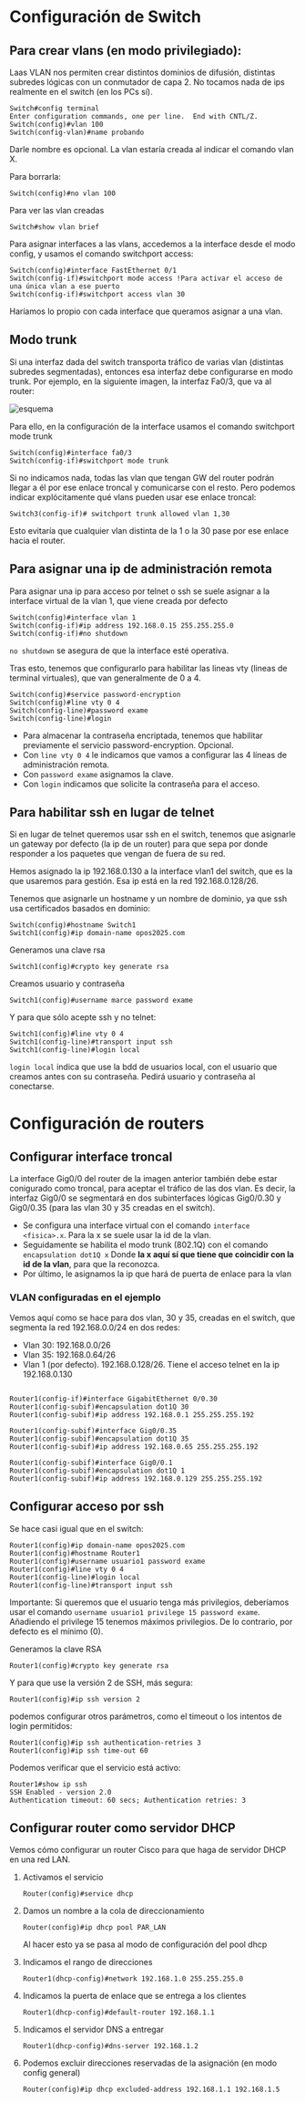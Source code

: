 # Configuración de Switch

## Para crear vlans (en modo privilegiado):

Laas VLAN nos permiten crear distintos dominios de difusión, distintas subredes lógicas con un conmutador de capa 2. No tocamos nada de ips realmente en el switch (en los PCs sí). 

```
Switch#config terminal
Enter configuration commands, one per line.  End with CNTL/Z.
Switch(config)#vlan 100
Switch(config-vlan)#name probando
```
Darle nombre es opcional. La vlan estaría creada al indicar el comando vlan X. 

Para borrarla:
```
Switch(config)#no vlan 100
```

Para ver las vlan creadas
```
Switch#show vlan brief
```

Para asignar interfaces a las vlans, accedemos a la interface desde el modo config, y usamos el comando switchport access:
```
Switch(config)#interface FastEthernet 0/1
Switch(config-if)#switchport mode access !Para activar el acceso de una única vlan a ese puerto
Switch(config-if)#switchport access vlan 30
```

Haríamos lo propio con cada interface que queramos asignar a una vlan. 

## Modo trunk

Si una interfaz dada del switch transporta tráfico de varias vlan (distintas subredes segmentadas), entonces esa interfaz debe configurarse en modo trunk. Por ejemplo, en la siguiente imagen, la interfaz Fa0/3, que va al router:

![esquema](./esquema.png)

Para ello, en la configuración de la interface usamos el comando switchport mode trunk

```
Switch(config)#interface fa0/3
Switch(config-if)#switchport mode trunk
```
Si no indicamos nada, todas las vlan que tengan GW del router podrán llegar a él por ese enlace troncal y comunicarse con el resto. Pero podemos indicar explócitamente qué vlans pueden usar ese enlace troncal:

```
Switch3(config-if)# switchport trunk allowed vlan 1,30
```

Esto evitaría que cualquier vlan distinta de la 1 o la 30 pase por ese enlace hacia el router. 


## Para asignar una ip de administración remota
Para asignar una ip para acceso por telnet o ssh se suele asignar a la interface virtual de la vlan 1, que viene creada por defecto
```
Switch(config)#interface vlan 1
Switch(config-if)#ip address 192.168.0.15 255.255.255.0
Switch(config-if)#no shutdown
``` 
`no shutdown` se asegura de que la interface esté operativa.   

Tras esto, tenemos que configurarlo para habilitar las lineas vty (lineas de terminal virtuales), que van generalmente de 0 a 4. 
```
Switch(config)#service password-encryption
Switch(config)#line vty 0 4
Switch(config-line)#password exame
Switch(config-line)#login
```
- Para almacenar la contraseña encriptada, tenemos que habilitar previamente el servicio password-encryption. Opcional. 
- Con `line vty 0 4` le indicamos que vamos a configurar las 4 líneas de administración remota. 
- Con `password exame` asignamos la clave.
- Con `login` indicamos que solicite la contraseña para el acceso. 

## Para habilitar ssh en lugar de telnet
Si en lugar de telnet queremos usar ssh en el switch, tenemos que asignarle un gateway por defecto (la ip de un router) para que sepa por donde responder a los paquetes que vengan de fuera de su red.  

Hemos asignado la ip 192.168.0.130 a la interface vlan1 del switch, que es la que usaremos para gestión. Esa ip está en la red 192.168.0.128/26.

Tenemos que asignarle un hostname y un nombre de dominio, ya que ssh usa certificados basados en dominio:
```
Switch(config)#hostname Switch1
Switch1(config)#ip domain-name opos2025.com
```
Generamos una clave rsa
```
Switch1(config)#crypto key generate rsa
```
Creamos usuario y contraseña
```
Switch1(config)#username marce password exame
```
Y para que sólo acepte ssh y no telnet:
```
Switch1(config)#line vty 0 4
Switch1(config-line)#transport input ssh
Switch1(config-line)#login local
```
`login local` indica que use la bdd de usuarios local, con el usuario que creamos antes con su contraseña. Pedirá usuario y contraseña al conectarse.  


# Configuración de routers

## Configurar interface troncal 
La interface Gig0/0 del router de la imagen anterior también debe estar conigurado como troncal, para aceptar el tráfico de las dos vlan. Es decir, la interfaz Gig0/0 se segmentará en dos subinterfaces lógicas Gig0/0.30 y Gig0/0.35 (para las vlan 30 y 35 creadas en el switch). 

- Se configura una interface virtual con el comando `interface <fisica>.x`. Para la x se suele usar la id de la vlan. 
- Seguidamente se habilita el modo trunk (802.1Q) con el comando `encapsulation dot1Q x` Donde __la x aquí sí que tiene que coincidir con la id de la vlan__, para que la reconozca. 
- Por último, le asignamos la ip que hará de puerta de enlace para la vlan
### VLAN configuradas en el ejemplo
Vemos aquí como se hace para dos vlan, 30 y 35, creadas en el switch, que segmenta la red 192.168.0.0/24 en dos redes:
- Vlan 30: 192.168.0.0/26
- Vlan 35: 192.168.0.64/26
- Vlan 1 (por defecto). 192.168.0.128/26. Tiene el acceso telnet en la ip 192.168.0.130

```

Router1(config-if)#interface GigabitEthernet 0/0.30
Router1(config-subif)#encapsulation dot1Q 30
Router1(config-subif)#ip address 192.168.0.1 255.255.255.192

Router1(config-subif)#interface Gig0/0.35
Router1(config-subif)#encapsulation dot1Q 35
Router1(config-subif)#ip address 192.168.0.65 255.255.255.192 

Router1(config-subif)#interface Gig0/0.1
Router1(config-subif)#encapsulation dot1Q 1
Router1(config-subif)#ip address 192.168.0.129 255.255.255.192 
```

## Configurar acceso por ssh
Se hace casi igual que en el switch:
```
Router1(config)#ip domain-name opos2025.com
Router1(config)#hostname Router1
Router1(config)#username usuario1 password exame
Router1(config)#line vty 0 4
Router1(config-line)#login local
Router1(config-line)#transport input ssh
```
Importante: Si queremos que el usuario tenga más privilegios, deberíamos usar el comando `username usuario1 privilege 15 password exame`. Añadiendo el privilege 15 tenemos máximos privilegios. De lo contrario, por defecto es el mínimo (0). 

Generamos la clave RSA
```
Router1(config)#crypto key generate rsa
```

Y para que use la versión 2 de SSH, más segura:
```
Router1(config)#ip ssh version 2
```

podemos configurar otros parámetros, como el timeout o los intentos de login permitidos:
```
Router1(config)#ip ssh authentication-retries 3
Router1(config)#ip ssh time-out 60
```
Podemos verificar que el servicio está activo:
```
Router1#show ip ssh
SSH Enabled - version 2.0
Authentication timeout: 60 secs; Authentication retries: 3
```

## Configurar router como servidor DHCP
Vemos cómo configurar un router Cisco para que haga de servidor DHCP en una red LAN. 

1. Activamos el servicio
    ```
    Router(config)#service dhcp
    ```
2. Damos un nombre a la cola de direccionamiento
    ```
    Router(config)#ip dhcp pool PAR_LAN
    ```
    Al hacer esto ya se pasa al modo de configuración del pool dhcp  

3. Indicamos el rango de direcciones
    ```
    Router1(dhcp-config)#network 192.168.1.0 255.255.255.0
    ```
4. Indicamos la puerta de enlace que se entrega a los clientes
    ```
    Router1(dhcp-config)#default-router 192.168.1.1
    ```
5. Indicamos el servidor DNS a entregar
    ```
    Router1(dhcp-config)#dns-server 192.168.1.2
    ```
6. Podemos excluir direcciones reservadas de la asignación (en modo config general)
    ```
    Router(config)#ip dhcp excluded-address 192.168.1.1 192.168.1.5
    ```



